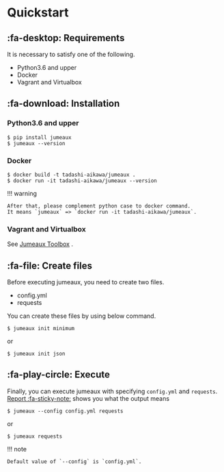 Quickstart
==========

:fa-desktop: Requirements
-------------------------

It is necessary to satisfy one of the following.

* Python3.6 and upper
* Docker
* Vagrant and Virtualbox


:fa-download: Installation
--------------------------

### Python3.6 and upper

```
$ pip install jumeaux
$ jumeaux --version
```

### Docker

```
$ docker build -t tadashi-aikawa/jumeaux .
$ docker run -it tadashi-aikawa/jumeaux --version
```

!!! warning

    After that, please complement python case to docker command.
    It means `jumeaux` => `docker run -it tadashi-aikawa/jumeaux`.

### Vagrant and Virtualbox

See [Jumeaux Toolbox] .


:fa-file: Create files
----------------------

Before executing jumeaux, you need to create two files.

* config.yml
* requests

You can create these files by using below command.

```
$ jumeaux init minimum
```

or

```
$ jumeaux init json
```


:fa-play-circle: Execute
------------------------

Finally, you can execute jumeaux with specifying `config.yml` and `requests`.
[Report :fa-sticky-note:](report.md) shows you what the output means

```
$ jumeaux --config config.yml requests
```

or

```
$ jumeaux requests
```

!!! note

    Default value of `--config` is `config.yml`.


[Jumeaux Toolbox]: https://github.com/tadashi-aikawa/jumeaux-toolbox
[todo]: todo.md
